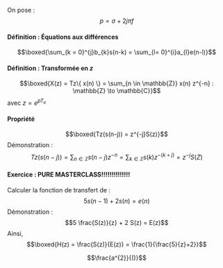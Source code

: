 On pose :
$$p = \sigma + 2j\pi f$$
#### Définition : Équations aux différences
$$\boxed{\sum_{k = 0}^{j}b_{k}s(n-k)  = \sum_{l= 0}^{i}a_{l}e(n-l)}$$

#### Définition : Transformée en $z$
$$\boxed{X(z) = Tz\{ x(n) \} = \sum_{n \in \mathbb{Z}} x(n) z^{-n} : \mathbb{Z} \to \mathbb{C}}$$
avec $z = e^{ pT_{e} }$

#### Propriété
$$\boxed{Tz(s(n-j)) = z^{-j}S(z)}$$
Démonstration : 
$$Tz(s(n-j)) = \sum_{n \in \mathbb{Z}} s(n-j)z^{-n} = \sum_{k \in \mathbb{Z}} s(k)z^{-(k+j)} = z^{-j}S(Z)$$


#### Exercice : PURE MASTERCLASS!!!!!!!!!!!!!!
Calculer la fonction de transfert de : 
$$5s(n-1) + 2s(n) = e(n)$$
Démonstration :
$$5 \frac{S(z)}{z} + 2 S(z) = E(z)$$
Ainsi, 
$$\boxed{H(z) = \frac{S(z)}{E(z)} = \frac{1}{\frac{5}{z}+2}}$$


$$\frac{a^{2}}{()}$$